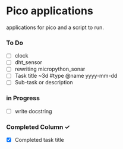 # Pico applications
applications for pico and a script to run.

### To Do

- [ ] clock  
- [ ] dht_sensor  
- [ ] rewriting micropython_sonar  
- [ ] Task title ~3d #type @name yyyy-mm-dd  
- [ ] Sub-task or description  

### in Progress

- [ ] write docstring  

### Completed Column ✓

- [x] Completed task title  

